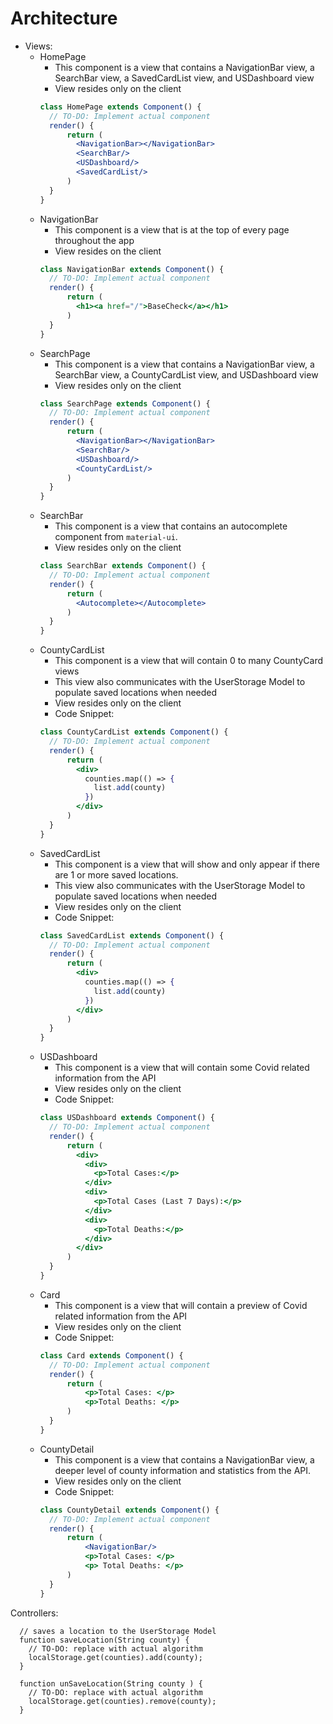 # Architecture
- Views:
  - HomePage
    - This component is a view that contains a NavigationBar view, a SearchBar view, a SavedCardList view, and USDashboard view
    - View resides only on the client
    ```jsx
    class HomePage extends Component() {
      // TO-DO: Implement actual component
      render() {
          return (
            <NavigationBar></NavigationBar>
            <SearchBar/>
            <USDashboard/>
            <SavedCardList/>
          )
      }
    }
    ```
  - NavigationBar
    - This component is a view that is at the top of every page throughout the app
    - View resides on the client
    ```jsx
    class NavigationBar extends Component() {
      // TO-DO: Implement actual component
      render() {
          return (
            <h1><a href="/">BaseCheck</a></h1>
          )
      }
    }
    ```
  - SearchPage
    - This component is a view that contains a NavigationBar view, a SearchBar view, a CountyCardList view, and USDashboard view
    - View resides only on the client
    ```jsx
    class SearchPage extends Component() {
      // TO-DO: Implement actual component
      render() {
          return (
            <NavigationBar></NavigationBar>
            <SearchBar/>
            <USDashboard/>
            <CountyCardList/>
          )
      }
    }
    ```
  - SearchBar
    - This component is a view that contains an autocomplete component from `material-ui`.
    - View resides only on the client
    ```jsx
    class SearchBar extends Component() {
      // TO-DO: Implement actual component
      render() {
          return (
            <Autocomplete></Autocomplete>
          )
      }
    }
    ```
  - CountyCardList
    - This component is a view that will contain 0 to many CountyCard views
    - This view also communicates with the UserStorage Model to populate saved locations when needed
    - View resides only on the client
    - Code Snippet:
    ```jsx
    class CountyCardList extends Component() {
      // TO-DO: Implement actual component
      render() {
          return (
            <div>
              counties.map(() => {
                list.add(county)
              })
            </div>
          )
      }
    }
    ```
  - SavedCardList
    - This component is a view that will show and only appear if there are 1 or more saved locations.
    - This view also communicates with the UserStorage Model to populate saved locations when needed
    - View resides only on the client
    - Code Snippet:
    ```jsx
    class SavedCardList extends Component() {
      // TO-DO: Implement actual component
      render() {
          return (
            <div>
              counties.map(() => {
                list.add(county)
              })
            </div>
          )
      }
    }
    ```
  - USDashboard
    - This component is a view that will contain some Covid related information from the API
    - View resides only on the client
    - Code Snippet:
    ```jsx
    class USDashboard extends Component() {
      // TO-DO: Implement actual component
      render() {
          return (
            <div>
              <div>
                <p>Total Cases:</p>
              </div>
              <div>
                <p>Total Cases (Last 7 Days):</p>
              </div>
              <div>
                <p>Total Deaths:</p>
              </div>
            </div>
          )
      }
    }
    ```
  - Card
    - This component is a view that will contain a preview of Covid related information from the API
    - View resides only on the client
    - Code Snippet:
    ```jsx
    class Card extends Component() {
      // TO-DO: Implement actual component
      render() {
          return (
              <p>Total Cases: </p>
              <p>Total Deaths: </p>
          )
      }
    }
    ```
  - CountyDetail
    - This component is a view that contains a NavigationBar view, a deeper level of county information and statistics from the API.
    - View resides only on the client
    - Code Snippet:
    ```jsx
    class CountyDetail extends Component() {
      // TO-DO: Implement actual component
      render() {
          return (
              <NavigationBar/>
              <p>Total Cases: </p>
              <p> Total Deaths: </p>
          )
      }
    }
    ```
    
Controllers:
  ```
    // saves a location to the UserStorage Model
    function saveLocation(String county) {
      // TO-DO: replace with actual algorithm
      localStorage.get(counties).add(county);
    }
      
    function unSaveLocation(String county ) {
      // TO-DO: replace with actual algorithm
      localStorage.get(counties).remove(county);
    }
  ```
